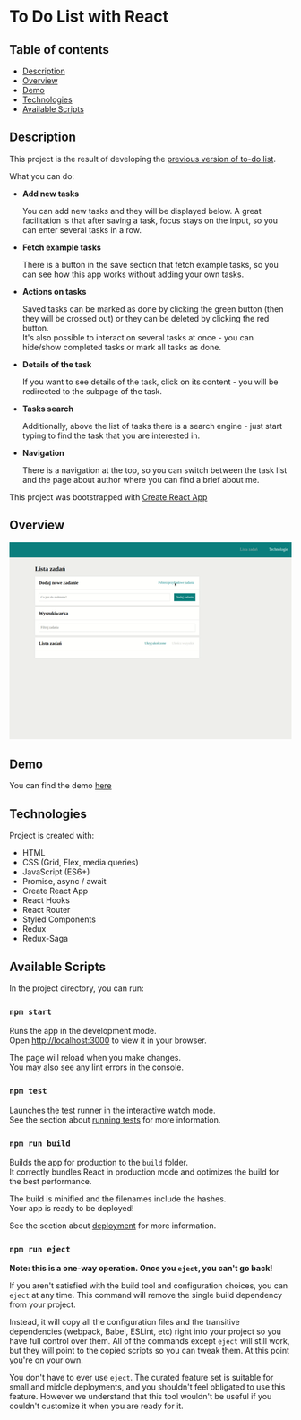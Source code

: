 # To Do List with React

## Table of contents
* [Description](#description)
* [Overview](#overview)
* [Demo](#demo)
* [Technologies](#technologies)
* [Available Scripts](#available-scripts)

## Description
<p>This project is the result of developing the <a href="https://github.com/olachrzan/to_do_list">previous version of to-do list</a>.</p>
  
 <p>What you can do:</p>
<ul>
  <li>
    <strong>Add new tasks</strong>
    <p>You can add new tasks and they will be displayed below. A great facilitation is that after saving a task, focus stays on the input, so you can enter several tasks in a row.</p>
  </li>
  <li>
    <strong>Fetch example tasks</strong>
    <p>There is a button in the save section that fetch example tasks, so you can see how this app works without adding your own tasks.</p>
  </li>
  <li>
    <strong>Actions on tasks</strong>
    <p>Saved tasks can be marked as done by clicking the green button (then they will be crossed out) or they can be deleted by clicking the red button.<br>It's also possible to interact on several tasks at once - you can hide/show completed tasks or mark all tasks as done.</p>
  </li>
  <li>
    <strong>Details of the task</strong>
    <p>If you want to see details of the task, click on its content - you will be redirected to the subpage of the task.</p>
  </li>
  <li>
    <strong>Tasks search</strong>
    <p>Additionally, above the list of tasks there is a search engine - just start typing to find the task that you are interested in.</p>
  </li>
  <li>
    <strong>Navigation</strong>
    <p>There is a navigation at the top, so you can switch between the task list and the page about author where you can find a brief about me.</p>
  </li>
</ul>

<p>This project was bootstrapped with <a href="https://github.com/facebook/create-react-app">Create React App</a></p>

## Overview
<img src="demo.gif" alt="Welcome gif" width="600">

## Demo

You can find the demo [here](https://palarczykenterprises.com/todo_list_react/#/zadania)

## Technologies

Project is created with:

- HTML
- CSS (Grid, Flex, media queries)
- JavaScript (ES6+)
- Promise, async / await
- Create React App
- React Hooks
- React Router
- Styled Components
- Redux
- Redux-Saga

## Available Scripts

In the project directory, you can run:

### `npm start`

Runs the app in the development mode.\
Open [http://localhost:3000](http://localhost:3000) to view it in your browser.

The page will reload when you make changes.\
You may also see any lint errors in the console.

### `npm test`

Launches the test runner in the interactive watch mode.\
See the section about [running tests](https://facebook.github.io/create-react-app/docs/running-tests) for more information.

### `npm run build`

Builds the app for production to the `build` folder.\
It correctly bundles React in production mode and optimizes the build for the best performance.

The build is minified and the filenames include the hashes.\
Your app is ready to be deployed!

See the section about [deployment](https://facebook.github.io/create-react-app/docs/deployment) for more information.

### `npm run eject`

**Note: this is a one-way operation. Once you `eject`, you can't go back!**

If you aren't satisfied with the build tool and configuration choices, you can `eject` at any time. This command will remove the single build dependency from your project.

Instead, it will copy all the configuration files and the transitive dependencies (webpack, Babel, ESLint, etc) right into your project so you have full control over them. All of the commands except `eject` will still work, but they will point to the copied scripts so you can tweak them. At this point you're on your own.

You don't have to ever use `eject`. The curated feature set is suitable for small and middle deployments, and you shouldn't feel obligated to use this feature. However we understand that this tool wouldn't be useful if you couldn't customize it when you are ready for it.